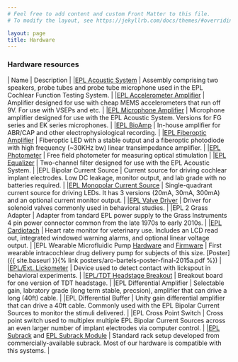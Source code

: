 ```yaml
---
# Feel free to add content and custom Front Matter to this file.
# To modify the layout, see https://jekyllrb.com/docs/themes/#overriding-theme-defaults

layout: page
title: Hardware
---
```


### Hardware resources

| Name | Description |
|[EPL Acoustic System](https://github.com/EPL-Engineering/epl_acoustic_system) | Assembly comprising two speakers, probe tubes and probe tube microphone used in the EPL Cochlear Function Testing System. |
|[EPL Accelerometer Amplifier](https://github.com/EPL-Engineering/epl_accelerometer) | Amplifier designed for use with cheap MEMS accelerometers that run off 9V. For use with VSEPs and etc. |
|[EPL Microphone Amplifier](https://github.com/EPL-Engineering/epl_micamp) | Microphone amplifier designed for use with the EPL Acoustic System. Versions for FG series and EK series microphones. |
|[EPL BioAmp](https://github.com/EPL-Engineering/epl_bioamp) | In-house amplifier for ABR/CAP and other electrophysiological recording. |
|[EPL Fiberoptic Amplifier](https://github.com/EPL-Engineering/epl_fiberamp) | Fiberoptic LED with a stable output and a fiberoptic photodiode with high frequency (~30KHz bw) linear transimpedance amplifier. |
|[EPL Photometer](https://github.com/EPL-Engineering/epl_photometer) | Free field photometer for measuring optical stimulation |
|[EPL Equalizer](https://github.com/EPL-Engineering/epl_equalizer) | Two-channel filter designed for use with the EPL Acoustic System. |
|EPL Bipolar Current Source | Current source for driving cochlear implant electrodes. Low DC leakage, monitor output, and lab grade with no batteries required. |
|[EPL Monopolar Current Source](https://github.com/EPL-Engineering/epl_startlecur) | Single-quadrant current source for driving LEDs. It has 3 versions (20mA, 30mA, 300mA) and an optional current monitor output. |
|[EPL Valve Driver](https://github.com/EPL-Engineering/epl_valve) | Driver for solenoid valves commonly used in behavioral studies. |
|EPL 2 Grass Adapter | Adapter from tandard EPL power supply to the Grass Instruments 4 pin power connector common from the late 1970s to early 2010s. |
|[EPL Cardiotach](https://github.com/EPL-Engineering/epl_cardiotach) | Heart rate monitor for veterinary use. Includes an LCD read out, integrated windowed warning alarms, and optional linear voltage output. |
|EPL Wearable Microfluidic Pump [Hardware](https://github.com/EPL-Engineering/epl_micropumphw) and [Firmware](https://github.com/EPL-Engineering/epl_impup-fw) | First wearable intracochlear drug delivery pump for subjects of this size. [Poster]({{ site.baseurl }}{% link posters/aro-bartels-poster-final-2015a.pdf %}) |
|[EPL/Ext. Lickometer](https://github.com/EPL-Engineering/epl_lickometer) | Device used to detect contact with lickspout in behavioral experiments. |
|[EPL/TDT Headstage Breakout](https://github.com/EPL-Engineering/epl_tdtheadbrk) | Breakout board for one version of TDT headstage. |
|EPL Differential Amplifier | Selectable gain, labratory grade (long term stable, precsion), amplifier that can drive a long (40ft) cable. |
|EPL Differential Buffer | Unity gain differential amplifier that can drive a 40ft cable. Commonly used with the EPL Bipolar Current Sources to monitor the stimuli delivered. |
|EPL Cross Point Switch | Cross point switch used to multiplex multiple EPL Bipolar Current Sources across an even larger number of implant electrodes via computer control. |
|[EPL Subrack](https://github.com/EPL-Engineering/epl_subrack) and [EPL Subrack Module]() | Standard rack setup developed from commercially-available subrack. Most of our hardware is compatible with this systems. |

 